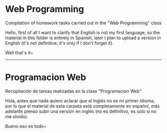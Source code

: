 # Web Programming
Compilation of homework tasks carried out in the "Web Programming" class

Hello, first of all I want to clarify that English is not my first language, so the material in this folder is entirely in Spanish, later I plan to upload a version in English (it's not definitive, it's only if I don't forget it).

Well that's it~
_________________________________________________________
# Programacion Web
Recopilación de tareas realizadas en la clase "Programacion Web"

Hola, antes que nada quiero aclarar que el Inglés no es mi primer idioma, por lo que el material de esta carpeta está completamente en español, más adelante pienso subir una versión en inglés (no es definitivo, es solo si no me olvido).

Bueno eso es todo~
